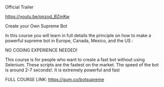 Official Trailer

https://youtu.be/pnzod_BZmKw

Create your Own Supreme Bot

In this course you will learn in full details the principle on how to make a powerful supreme bot in Europe, Canada, Mexico, and the US :

NO CODING EXPERIENCE NEEDED!

This course is for people who want to create a fast bot without using Selenium. 
These scripts are the fastest on the market. 
The speed of the bot is around 2-7 seconds!. It is extremely powerful and fast

FULL COURSE LINK:
https://gum.co/botsupreme
